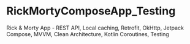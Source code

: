# RickMortyComposeApp_Testing
Rick &amp; Morty App - REST API, Local caching, Retrofit, OkHttp, Jetpack Compose, MVVM, Clean Architecture, Kotlin Coroutines, Testing
